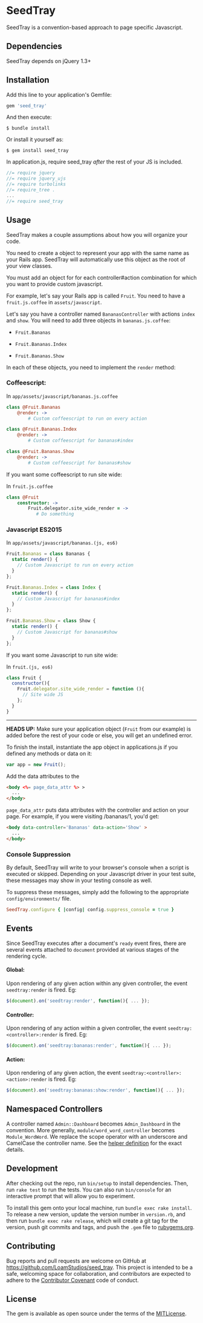 # SeedTray

SeedTray is a convention-based approach to page specific Javascript.

## Dependencies

SeedTray depends on jQuery 1.3+

## Installation

Add this line to your application's Gemfile:

```ruby
gem 'seed_tray'
```

And then execute:

    $ bundle install

Or install it yourself as:

    $ gem install seed_tray

In application.js, require seed_tray *after* the rest of your JS is included.

``` javascript
//= require jquery
//= require jquery_ujs
//= require turbolinks
//= require_tree .
...
//= require seed_tray
```


## Usage

SeedTray makes a couple assumptions about how you will organize your code.

You need to create a object to represent your app with the same name as your
Rails app. SeedTray will automatically use this object as the root of your view
classes.

You must add an object for for each controller#action combination for which you
want to provide custom javascript.

For example, let's say your Rails app is called `Fruit`. You need to have a
`fruit.js.coffee` in `assets/javascript`.

Let's say you have a controller named `BananasController` with actions `index` and `show`. You will need to add three objects in `bananas.js.coffee`:

* `Fruit.Bananas`

* `Fruit.Bananas.Index`

* `Fruit.Bananas.Show`

In each of these objects, you need to implement the `render` method:

### Coffeescript:

In `app/assets/javascript/bananas.js.coffee`
``` coffeescript
class @Fruit.Bananas
    @render: ->
        # Custom coffeescript to run on every action

class @Fruit.Bananas.Index
    @render: ->
        # Custom coffeescript for bananas#index

class @Fruit.Bananas.Show
    @render: ->
        # Custom coffeescript for bananas#show
```

If you want some coffeescript to run site wide:

In `fruit.js.coffee`

``` coffeescript
class @Fruit
    constructor: ->
        Fruit.delegator.site_wide_render = ->
           # Do something
```

### Javascript ES2015

In `app/assets/javascript/bananas.(js, es6)`
``` javascript
Fruit.Bananas = class Bananas {
  static render() {
    // Custom Javascript to run on every action
  }
};

Fruit.Bananas.Index = class Index {
  static render() {
    // Custom Javascript for bananas#index
  }
};

Fruit.Bananas.Show = class Show {
  static render() {
    // Custom Javascript for bananas#show
  }
};
```

If you want some Javascript to run site wide:

In `fruit.(js, es6)`

``` javascript
class Fruit {
  constructor(){
    Fruit.delegator.site_wide_render = function (){
      // Site wide JS
    };
  }
}

```
___

**HEADS UP:** Make sure your application object (`Fruit` from our
example) is added before the rest of your code or else, you will get an
undefined error.

To finish the install, instantiate the app object in applications.js if you
defined any methods or data on it:

``` javascript
var app = new Fruit();
```

Add the data attributes to the
``` html
<body <%= page_data_attr %> >
  ...
</body>
```

`page_data_attr` puts data attributes with the controller and action on your
page. For example, if you were visiting /bananas/1, you'd get:

``` html
<body data-controller='Bananas' data-action='Show' >
  ...
</body>
```

### Console Suppression

By default, SeedTray will write to your browser's console when a script is executed or skipped.  Depending on your Javascript driver in your test suite, these messages may show in your testing console as well.

To suppress these messages, simply add the following to the appropriate `config/environments/` file.

``` ruby
SeedTray.configure { |config| config.suppress_console = true }
```


## Events

Since SeedTray executes after a document's `ready` event fires, there are several events attached to `document` provided at various stages of the rendering cycle.

#### Global:

Upon rendering of any given action within any given controller, the event `seedtray:render` is fired.  Eg:

``` javascript
$(document).on('seedtray:render', function(){ ... });
```

#### Controller:

Upon rendering of any action within a given controller, the event `seedtray:<controller>:render` is fired.  Eg:

``` javascript
$(document).on('seedtray:bananas:render', function(){ ... });
```

#### Action:

Upon rendering of any given action, the event `seedtray:<controller>:<action>:render` is fired.  Eg:

``` javascript
$(document).on('seedtray:bananas:show:render', function(){ ... });
```


## Namespaced Controllers

A controller named `Admin::Dashboard` becomes `Admin_Dashboard` in the convention.
More generally, `module/word_word_controller` becomes `Module_WordWord`. We replace
the scope operator with an underscore and CamelCase the controller name. See the
[helper definition](https://github.com/LoamStudios/seed_tray/blob/master/lib/seed_tray/data_attribute_helper.rb#L3)
for the exact details.

## Development

After checking out the repo, run `bin/setup` to install dependencies. Then, run
`rake test` to run the tests. You can also run `bin/console` for an interactive
prompt that will allow you to experiment.

To install this gem onto your local machine, run `bundle exec rake install`. To
release a new version, update the version number in `version.rb`, and then run
`bundle exec rake release`, which will create a git tag for the version, push
git commits and tags, and push the `.gem` file to
[rubygems.org](https://rubygems.org).

## Contributing

Bug reports and pull requests are welcome on GitHub at
https://github.com/LoamStudios/seed_tray. This project is intended to be a safe,
welcoming space for collaboration, and contributors are expected to adhere to
the [Contributor Covenant](http://contributor-covenant.org) code of conduct.


## License

The gem is available as open source under the terms of the [MITLicense](http://opensource.org/licenses/MIT).
